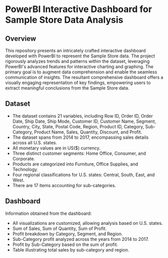 # PowerBI Interactive Dashboard for Sample Store Data Analysis

## Overview

This repository presents an intricately crafted interactive dashboard developed with PowerBI to represent the Sample Store data. The project rigorously analyzes trends and patterns within the dataset, leveraging PowerBI's advanced features for interactive charting and graphing. The primary goal is to augment data comprehension and enable the seamless communication of insights. The resultant comprehensive dashboard offers a visually engaging representation of key findings, empowering users to extract meaningful conclusions from the Sample Store data.

## Dataset

- The dataset contains 21 variables, including Row ID, Order ID, Order Date, Ship Date, Ship Mode, Customer ID, Customer Name, Segment, Country, City, State, Postal Code, Region, Product ID, Category, Sub-Category, Product Name, Sales, Quantity, Discount, and Profit.
- The dataset spans from 2014 to 2017, encompassing sales details across all U.S. states.
- All monetary values are in US($) currency.
- Three distinct customer segments: Home Office, Consumer, and Corporate.
- Products are categorized into Furniture, Office Supplies, and Technology.
- Four regional classifications for U.S. states: Central, South, East, and West.
- There are 17 items accounting for sub-categories.

## Dashboard

Information obtained from the dashboard:

- All visualizations are customized, allowing analysis based on U.S. states.
- Sum of Sales, Sum of Quantity, Sum of Profit.
- Profit breakdown by Category, Segment, and Region.
- Sub-Category profit analyzed across the years from 2014 to 2017.
- Profit by Sub-Category based on the sum of profit.
- Table illustrating total sales by sub-category and region.


